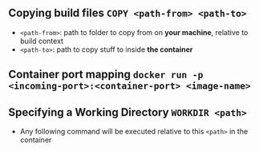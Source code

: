 ## Copying build files `COPY <path-from> <path-to>`

- `<path-from>`: path to folder to copy from on **your machine**, relative to build context
- `<path-to>`: path to copy stuff to inside **the container**

## Container port mapping `docker run -p <incoming-port>:<container-port> <image-name>`

## Specifying a Working Directory `WORKDIR <path>`

- Any following command will be executed relative to this `<path>` in the container
